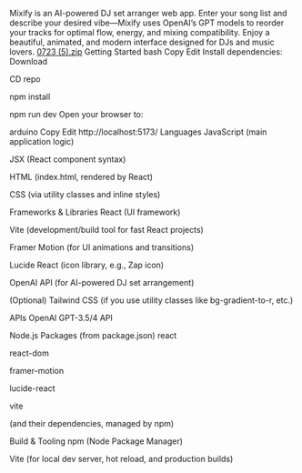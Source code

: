 Mixify is an AI-powered DJ set arranger web app. Enter your song list and describe your desired vibe—Mixify uses OpenAI’s GPT models to reorder your tracks for optimal flow, energy, and mixing compatibility. Enjoy a beautiful, animated, and modern interface designed for DJs and music lovers.
[0723 (5).zip](https://github.com/user-attachments/files/21397321/0723.5.zip)
Getting Started
bash
Copy
Edit
Install dependencies:
Download

CD repo

npm install

npm run dev
Open your browser to:

arduino
Copy
Edit
http://localhost:5173/
Languages
JavaScript (main application logic)

JSX (React component syntax)

HTML (index.html, rendered by React)

CSS (via utility classes and inline styles)

Frameworks & Libraries
React (UI framework)

Vite (development/build tool for fast React projects)

Framer Motion (for UI animations and transitions)

Lucide React (icon library, e.g., Zap icon)

OpenAI API (for AI-powered DJ set arrangement)

(Optional) Tailwind CSS (if you use utility classes like bg-gradient-to-r, etc.)

APIs
OpenAI GPT-3.5/4 API

Node.js Packages (from package.json)
react

react-dom

framer-motion

lucide-react

vite

(and their dependencies, managed by npm)

Build & Tooling
npm (Node Package Manager)

Vite (for local dev server, hot reload, and production builds)
